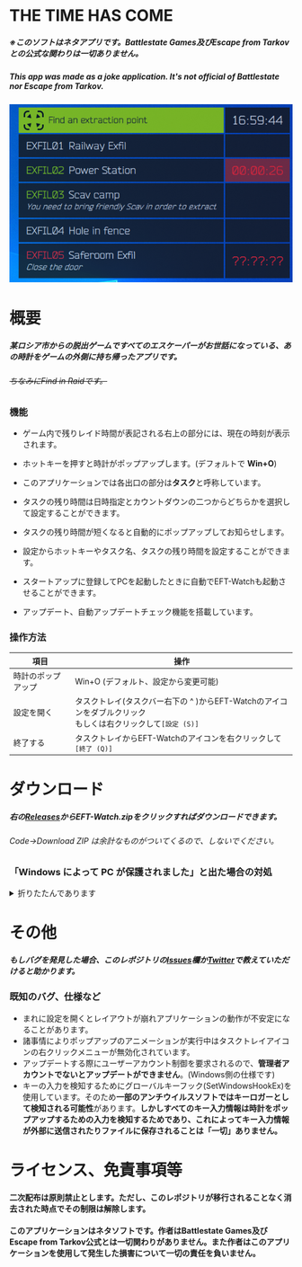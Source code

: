 # THE TIME HAS COME

##### ※このソフトはネタアプリです。Battlestate Games及びEscape from Tarkovとの公式な関わりは一切ありません。

##### This app was made as a joke application. It's not official of Battlestate nor Escape from Tarkov.

![image](https://raw.githubusercontent.com/UMAGODi/EFT-Watch/master/image/image.png)





# 概要

##### 某ロシア市からの脱出ゲームですべてのエスケーパーがお世話になっている、あの時計をゲームの外側に持ち帰ったアプリです。

###### ~~ちなみにFind in Raidです。~~



### 機能

* ゲーム内で残りレイド時間が表記される右上の部分には、現在の時刻が表示されます。

* ホットキーを押すと時計がポップアップします。(デフォルトで **Win+O**)
* このアプリケーションでは各出口の部分は**タスク**と呼称しています。
* タスクの残り時間は日時指定とカウントダウンの二つからどちらかを選択して設定することができます。
* タスクの残り時間が短くなると自動的にポップアップしてお知らせします。
* 設定からホットキーやタスク名、タスクの残り時間を設定することができます。
* スタートアップに登録してPCを起動したときに自動でEFT-Watchも起動させることができます。
* アップデート、自動アップデートチェック機能を搭載しています。



### 操作方法

| 項目               | 操作                                                         |
| ------------------ | ------------------------------------------------------------ |
| 時計のポップアップ | Win+O (デフォルト、設定から変更可能)                         |
| 設定を開く         | タスクトレイ(タスクバー右下の ^ )からEFT-Watchのアイコンをダブルクリック<br />もしくは右クリックして`[設定 (S)]` |
| 終了する           | タスクトレイからEFT-Watchのアイコンを右クリックして`[終了 (Q)]` |





# ダウンロード

##### 右の[Releases](https://github.com/UMAGODi/EFT-Watch/releases)からEFT-Watch.zipをクリックすればダウンロードできます。

###### Code→Download ZIP は余計なものがついてくるので、しないでください。



### 「Windows によって PC が保護されました」と出た場合の対処

<details><summary>折りたたんであります</summary>
    <br>
    <img src="https://raw.githubusercontent.com/UMAGODi/EFT-Watch/master/image/SS_1.png" alt="SS_1.png">
    <h4>①：左の真ん中あたりにある「詳細情報」をクリックします</h4><br>
    <img src="https://raw.githubusercontent.com/UMAGODi/EFT-Watch/master/image/SS_2.png" alt="SS_2.png">
    <h4>②：下に出てきた「実行」をクリックします。</h4><br>
    <hr>
</details>





# その他

##### もしバグを発見した場合、このレポジトリの[Issues](https://github.com/UMAGODi/EFT-Watch/issues)欄か[Twitter](https://twitter.com/osashimi636825)で教えていただけると助かります。



### 既知のバグ、仕様など

* まれに設定を開くとレイアウトが崩れアプリケーションの動作が不安定になることがあります。
* 諸事情によりポップアップのアニメーションが実行中はタスクトレイアイコンの右クリックメニューが無効化されています。
* アップデートする際にユーザーアカウント制御を要求されるので、**管理者アカウントでないとアップデートができません**。(Windows側の仕様です)
* キーの入力を検知するためにグローバルキーフック(SetWindowsHookEx)を使用しています。そのため**一部のアンチウイルスソフトではキーロガーとして検知される可能性**があります。**しかしすべてのキー入力情報は時計をポップアップするための入力を検知するためであり、これによってキー入力情報が外部に送信されたりファイルに保存されることは「一切」ありません。**



# ライセンス、免責事項等

#### 二次配布は原則禁止とします。ただし、このレポジトリが移行されることなく消去された時点でその制限は解除します。

#### このアプリケーションはネタソフトです。作者はBattlestate Games及びEscape from Tarkov公式とは一切関わりがありません。また作者はこのアプリケーションを使用して発生した損害について一切の責任を負いません。
